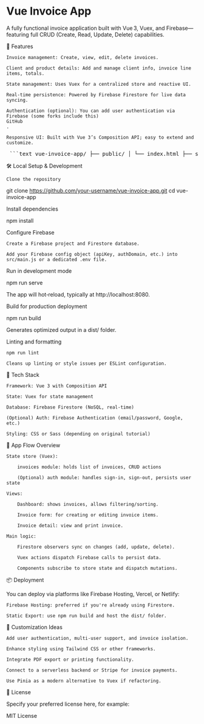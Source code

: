 # Vue Invoice App

A fully functional invoice application built with Vue 3, Vuex, and Firebase—featuring full CRUD (Create, Read, Update, Delete) capabilities.

🚀 Features

    Invoice management: Create, view, edit, delete invoices.

    Client and product details: Add and manage client info, invoice line items, totals.

    State management: Uses Vuex for a centralized store and reactive UI.

    Real-time persistence: Powered by Firebase Firestore for live data syncing.

    Authentication (optional): You can add user authentication via Firebase (some forks include this)
    GitHub
    .

    Responsive UI: Built with Vue 3’s Composition API; easy to extend and customize.
    
<pre> ```text vue-invoice-app/ ├── public/ │ └── index.html ├── src/ │ ├── assets/ # Static assets like images and styles │ ├── components/ # Reusable Vue components (e.g., InvoiceList, Nav) │ ├── store/ # Vuex store modules (e.g., invoices.js) │ ├── views/ # Route-based views (Dashboard, InvoiceDetail) │ ├── App.vue # Root Vue component │ └── main.js # App entry point, Firebase initialization ├── .eslintrc.js # Linting configuration ├── babel.config.js # Babel setup ├── package.json # Project metadata and dependencies └── README.md # Project documentation ``` </pre>


🛠️ Local Setup & Development

    Clone the repository

git clone https://github.com/your-username/vue-invoice-app.git
cd vue-invoice-app

Install dependencies

npm install

Configure Firebase

    Create a Firebase project and Firestore database.

    Add your Firebase config object (apiKey, authDomain, etc.) into src/main.js or a dedicated .env file.

Run in development mode

npm run serve

The app will hot‑reload, typically at http://localhost:8080.

Build for production deployment

npm run build

Generates optimized output in a dist/ folder.

Linting and formatting

    npm run lint

    Cleans up linting or style issues per ESLint configuration.

🧠 Tech Stack

    Framework: Vue 3 with Composition API

    State: Vuex for state management

    Database: Firebase Firestore (NoSQL, real‑time)

    (Optional) Auth: Firebase Authentication (email/password, Google, etc.)

    Styling: CSS or Sass (depending on original tutorial)

🧭 App Flow Overview

    State store (Vuex):

        invoices module: holds list of invoices, CRUD actions

        (Optional) auth module: handles sign‑in, sign‑out, persists user state

    Views:

        Dashboard: shows invoices, allows filtering/sorting.

        Invoice form: for creating or editing invoice items.

        Invoice detail: view and print invoice.

    Main logic:

        Firestore observers sync on changes (add, update, delete).

        Vuex actions dispatch Firebase calls to persist data.

        Components subscribe to store state and dispatch mutations.

📦 Deployment

You can deploy via platforms like Firebase Hosting, Vercel, or Netlify:

    Firebase Hosting: preferred if you're already using Firestore.

    Static Export: use npm run build and host the dist/ folder.

🧩 Customization Ideas

    Add user authentication, multi-user support, and invoice isolation.

    Enhance styling using Tailwind CSS or other frameworks.

    Integrate PDF export or printing functionality.

    Connect to a serverless backend or Stripe for invoice payments.

    Use Pinia as a modern alternative to Vuex if refactoring.

🧾 License

Specify your preferred license here, for example:

MIT License
